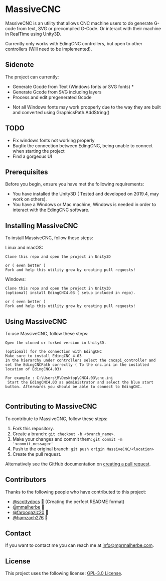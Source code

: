 # MassiveCNC

MassiveCNC is an utility that allows CNC machine users to do generate G-code from text, SVG or precompiled G-Code. Or interact with their machine in RealTime using Unity3D.

Currently only works with EdingCNC controllers, but open to other controllers (Will need to be implemented).

## Sidenote
The project can currently:
- Generate Gcode from Text (Windows fonts or SVG fonts) *
- Generate Gcode from SVG including layers
- Process and edit pregenerated Gcode

* Not all Windows fonts may work propperly due to the way they are built and converted using GraphicsPath.AddString()

## TODO
- Fix windows fonts not working properly
- Bugfix the connection between EdingCNC, being unable to connect when starting the project
- Find a gorgeous UI 

## Prerequisites

Before you begin, ensure you have met the following requirements:
<!--- These are just example requirements. Add, duplicate or remove as required --->
* You have installed the Unity3D ( Tested and developed on 2019.4, may work on others).
* You have a Windows or Mac machine, Windows is needed in order to interact with the EdingCNC software.


## Installing MassiveCNC

To install MassiveCNC, follow these steps:

Linux and macOS:
```
Clone this repo and open the project in Unity3D

or ( even better )
Fork and help this utility grow by creating pull requests!
```

Windows:
```
Clone this repo and open the project in Unity3D
(optional) install EdingCNC4.03 ( setup included in repo).

or ( even better )
Fork and help this utility grow by creating pull requests!
```
## Using MassiveCNC

To use MassiveCNC, follow these steps:

```
Open the cloned or forked version in Unity3D.

(optional) for the connection with EdingCNC
Make sure to install EdingCNC 4.03
In the hierarchy under controllers select the cncapi_controller and set the EdingCNCPath correctly ( To the cnc.ini in the installed location of EdingCNC4.03)

For example : C:\Users\M\Desktop\CNC4.03\cnc.ini
 Start the EdingCNC4.03 as administrator and select the blue start button. Afterwards you should be able to connect to EdingCNC.


```

## Contributing to MassiveCNC
<!--- If your README is long or you have some specific process or steps you want contributors to follow, consider creating a separate CONTRIBUTING.md file--->
To contribute to MassiveCNC, follow these steps:

1. Fork this repository.
2. Create a branch: `git checkout -b <branch_name>`.
3. Make your changes and commit them: `git commit -m '<commit_message>'`
4. Push to the original branch: `git push origin MassiveCNC/<location>`
5. Create the pull request.

Alternatively see the GitHub documentation on [creating a pull request](https://help.github.com/en/github/collaborating-with-issues-and-pull-requests/creating-a-pull-request).

## Contributors

Thanks to the following people who have contributed to this project:

* [@scottydocs](https://github.com/scottydocs) 📖 (Creating the perfect README format)
* [@mmalherbe](https://github.com/mmalherbe) 🧩
* [@farooqaziz20](https://github.com/farooqaziz20) 🐛
* [@hamzach276](https://github.com/hamzach276) 🐛



## Contact

If you want to contact me you can reach me at info@mprmalherbe.com.

## License
<!--- If you're not sure which open license to use see https://choosealicense.com/--->

This project uses the following license: [GPL-3.0 License](https://github.com/Mmalherbe/MassiveCNC/blob/master/LICENSE).
